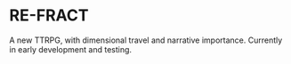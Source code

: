 # RE-FRACT
A new TTRPG, with dimensional travel and narrative importance. Currently in early development and testing.
